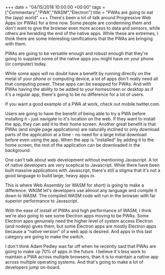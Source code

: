 +++
date = "04/15/2018 10:00:00 +00:00"
tags = ["Commentary","PWA","WASM","Electron"]
title = "PWAs are going to eat the (app) world"
+++
There's been a lot of talk around Progressive Web Apps (or PWAs) for a time now.
Some people are condemning them and don't want to give the browser even more
access to data and sensors, while others are heralding the end of the native
apps. While these are extremes, I think there are some interesting ramifications
that the PWAs are bringing with them.

PWAs are going to be versatile enough and robust enough that they're going to
supplant some of the native apps you might have on your phone (or computer)
today.

While some apps will no doubt have a benefit by running directly on the metal of
your phone or computing device, a lot of apps don't really need all that
computing power. These apps can be swapped for PWAs. And with PWAs having the
ability to be added to your homescreen or desktop as if it's a regular app,
there's going to be no difference for a lot of users.

If you want a good example of a PWA at work, check out mobile.twitter.com.

Users are going to have the benefit of being able to try a PWA before installing
it - just navigate to it's location on the web. If they want to install the app,
they can add it to their home screen. Another great benefit is that PWAs (and
single page applications) are naturally inclined to only download parts of the
application at a time - no need for a large initial download before even using
the app. When the app is "installed" by adding it to the home screen, the rest
of the application can be downloaded in the background.

One can't talk about web development without mentioning Javascript. A lot of
native developers are very sceptical to Javascript. While there have been built
massive applications with Javascript, there's still a stigma that it's not a
good language to build large, heavy apps in.

This is where Web Assembly (or WASM for short) is going to make a difference.
WASM let's developers use almost any language and compile it down to WASM. The
compiled WASM code will run in the browser with far superior performance to
Javascript.

With the ease of install of PWAs and high performance of WASM, I think we're
also going to see some Electron apps moving to be PWAs. Some Electron apps
genuinely need the higher level of system access Electron (and nodejs) gives
them, but some Electron apps are mostly Electron apps because a "native version"
of a web app is desired. And apps in this last category are going to make the
switch.

I don't think Adam Pedley was far off when he recently said that PWAs are going
to make up 70% of apps in the future. I believe it's less work to maintain a PWA
across multiple browsers, than it is to maintain a native app across multiple
operating systems. And that's going to make a lot of developers jump on-board.

